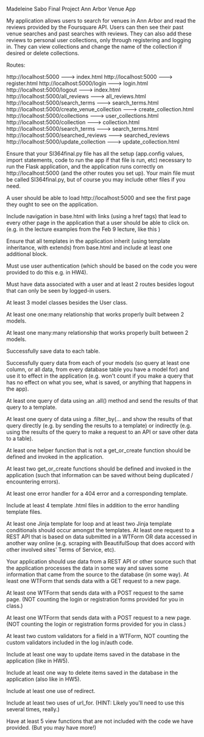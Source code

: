 Madeleine Sabo
Final Project
Ann Arbor Venue App

My application allows users to search for venues in Ann Arbor and read the reviews provided by the Foursquare API. Users can then see their past venue searches and past searches with reviews. They can also add these reviews to personal user collections, only through registering and logging in. They can view collections and change the name of the collection if desired or delete collections.

Routes:

http://localhost:5000 ---> index.html
http://localhost:5000 ---> register.html
http://localhost:5000/login ---> login.html
http://localhost:5000/logout ---> index.html
http://localhost:5000/all_reviews ---> all_reviews.html
http://localhost:5000/search_terms ---> search_terms.html
http://localhost:5000/create_venue_collection ---> create_collection.html
http://localhost:5000/collections ---> user_collections.html
http://localhost:5000/collection ---> collection.html
http://localhost:5000/search_terms ---> search_terms.html
http://localhost:5000/searched_reviews ---> searched_reviews
http://localhost:5000/update_collection ---> update_collection.html


Ensure that your SI364final.py file has all the setup (app.config values, import statements, code to run the app if that file is run, etc) necessary to run the Flask application, and the application runs correctly on http://localhost:5000 (and the other routes you set up). Your main file must be called SI364final.py, but of course you may include other files if you need.

 A user should be able to load http://localhost:5000 and see the first page they ought to see on the application.

 Include navigation in base.html with links (using a href tags) that lead to every other page in the application that a user should be able to click on. (e.g. in the lecture examples from the Feb 9 lecture, like this )

 Ensure that all templates in the application inherit (using template inheritance, with extends) from base.html and include at least one additional block.

 Must use user authentication (which should be based on the code you were provided to do this e.g. in HW4).

 Must have data associated with a user and at least 2 routes besides logout that can only be seen by logged-in users.

 At least 3 model classes besides the User class.

 At least one one:many relationship that works properly built between 2 models.

 At least one many:many relationship that works properly built between 2 models.

 Successfully save data to each table.

 Successfully query data from each of your models (so query at least one column, or all data, from every database table you have a model for) and use it to effect in the application (e.g. won't count if you make a query that has no effect on what you see, what is saved, or anything that happens in the app).

 At least one query of data using an .all() method and send the results of that query to a template.

 At least one query of data using a .filter_by(... and show the results of that query directly (e.g. by sending the results to a template) or indirectly (e.g. using the results of the query to make a request to an API or save other data to a table).

 At least one helper function that is not a get_or_create function should be defined and invoked in the application.

 At least two get_or_create functions should be defined and invoked in the application (such that information can be saved without being duplicated / encountering errors).

 At least one error handler for a 404 error and a corresponding template.

 Include at least 4 template .html files in addition to the error handling template files.

 At least one Jinja template for loop and at least two Jinja template conditionals should occur amongst the templates.
 At least one request to a REST API that is based on data submitted in a WTForm OR data accessed in another way online (e.g. scraping with BeautifulSoup that does accord with other involved sites' Terms of Service, etc).

 Your application should use data from a REST API or other source such that the application processes the data in some way and saves some information that came from the source to the database (in some way).
 At least one WTForm that sends data with a GET request to a new page.

 At least one WTForm that sends data with a POST request to the same page. (NOT counting the login or registration forms provided for you in class.)

 At least one WTForm that sends data with a POST request to a new page. (NOT counting the login or registration forms provided for you in class.)

 At least two custom validators for a field in a WTForm, NOT counting the custom validators included in the log in/auth code.

 Include at least one way to update items saved in the database in the application (like in HW5).

 Include at least one way to delete items saved in the database in the application (also like in HW5).

 Include at least one use of redirect.

 Include at least two uses of url_for. (HINT: Likely you'll need to use this several times, really.)

 Have at least 5 view functions that are not included with the code we have provided. (But you may have more!)
